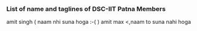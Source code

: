### List of name and taglines of DSC-IIT Patna Members 

amit singh ( naam nhi suna hoga :-( )
amit
max <,naam to suna nahi hoga
